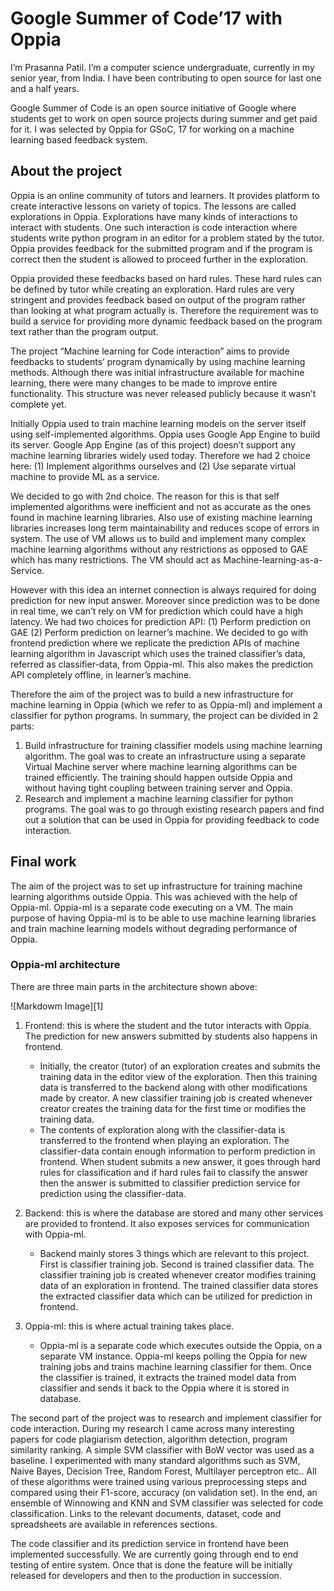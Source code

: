 # Google Summer of Code’17 with Oppia

I’m Prasanna Patil. I’m a computer science undergraduate, currently in my senior year, from India. I have been contributing to open source for last one and a half years.

Google Summer of Code is an open source initiative of Google where students get to work on open source projects during summer and get paid for it. I was selected by Oppia for GSoC, 17 for working on a machine learning based feedback system.

## About the project

Oppia is an online community of tutors and learners. It provides platform to create interactive lessons on variety of topics. The lessons are called explorations in Oppia. Explorations have many kinds of interactions to interact with students. One such interaction is code interaction where students write python program in an editor for a problem stated by the tutor. Oppia provides feedback for the submitted program and if the program is correct then the student is allowed to proceed further in the exploration.

Oppia provided these feedbacks based on hard rules. These hard rules can be defined by tutor while creating an exploration. Hard rules are very stringent and provides feedback based on output of the program rather than looking at what program actually is. Therefore the requirement was to build a service for providing more dynamic feedback based on the program text rather than the program output.

The project “Machine learning for Code interaction” aims to provide feedbacks to students’ program dynamically by using machine learning methods. Although there was initial infrastructure available for machine learning, there were many changes to be made to improve entire functionality. This structure was never released publicly because it wasn’t complete yet.

Initially Oppia used to train machine learning models on the server itself using self-implemented algorithms. Oppia uses Google App Engine to build its server. Google App Engine (as of this project) doesn’t support any machine learning libraries widely used today. Therefore we had 2 choice here: (1) Implement algorithms ourselves and (2) Use separate virtual machine to provide ML as a service.

We decided to go with 2nd choice. The reason for this is that self implemented algorithms were inefficient and not as accurate as the ones found in machine learning libraries. Also use of existing machine learning libraries increases long term maintainability and reduces scope of errors in system. The use of VM allows us to build and implement many complex machine learning algorithms without any restrictions as opposed to GAE which has many restrictions. The VM should act as Machine-learning-as-a-Service.

However with this idea an internet connection is always required for doing prediction for new input answer. Moreover since prediction was to be done in real time, we can’t rely on VM for prediction which could have a high latency. We had two choices for prediction API: (1) Perform prediction on GAE (2) Perform prediction on learner’s machine. We decided to go with frontend prediction where we replicate the prediction APIs of machine learning algorithm in Javascript which uses the trained classifier’s data, referred as classifier-data, from Oppia-ml. This also makes the prediction API completely offline, in learner’s machine.

Therefore the aim of the project was to build a new infrastructure for machine learning in Oppia (which we refer to as Oppia-ml) and implement a classifier for python programs. In summary, the project can be divided in 2 parts:
1. Build infrastructure for training classifier models using machine learning algorithm. The goal was to create an infrastructure using a separate Virtual Machine server where machine learning algorithms can be trained efficiently. The training should happen outside Oppia and without having tight coupling between training server and Oppia.
2. Research and implement a machine learning classifier for python programs. The goal was to go through existing research papers and find out a solution that can be used in Oppia for providing feedback to code interaction.

## Final work

The aim of the project was to set up infrastructure for training machine learning algorithms outside Oppia. This was achieved with the help of Oppia-ml. Oppia-ml is a separate code executing on a VM. The main purpose of having Oppia-ml is to be able to use machine learning libraries and train machine learning models without degrading performance of Oppia.

### Oppia-ml architecture

There are three main parts in the architecture shown above:

![Markdowm Image][1]

1. Frontend: this is where the student and the tutor interacts with Oppia. The prediction for new answers submitted by students also happens in frontend.
    * Initially, the creator (tutor) of an exploration creates and submits the training data in the editor view of the exploration. Then this training data is transferred to the backend along with other modifications made by creator. A new classifier training job is created whenever creator creates the training data for the first time or modifies the training data.
    * The contents of exploration along with the classifier-data is transferred to the frontend when playing an exploration. The classifier-data contain enough information to perform prediction in frontend. When student submits a new answer, it goes through hard rules for classification and if hard rules fail to classify the answer then the answer is submitted to classifier prediction service for prediction using the classifier-data.

2. Backend: this is where the database are stored and many other services are provided to frontend. It also exposes services for communication with Oppia-ml.
    * Backend mainly stores 3 things which are relevant to this project. First is classifier training job. Second is trained classifier data. The classifier training job is created whenever creator modifies training data of an exploration in frontend. The trained classifier data stores the extracted classifier data which can be utilized for prediction in frontend.

3. Oppia-ml: this is where actual training takes place.
    * Oppia-ml is a separate code which executes outside the Oppia, on a separate VM instance. Oppia-ml keeps polling the Oppia for new training jobs and trains machine learning classifier for them. Once the classifier is trained, it extracts the trained model data from classifier and sends it back to the Oppia where it is stored in database.

The second part of the project was to research and implement classifier for code interaction. During my research I came across many interesting papers for code plagiarism detection, algorithm detection, program similarity ranking. A simple SVM classifier with BoW vector was used as a baseline. I experimented with many standard algorithms such as SVM, Naive Bayes, Decision Tree, Random Forest, Multilayer perceptron etc..
All of these algorithms were trained using various preprocessing steps and compared using their F1-score, accuracy (on validation set). In the end, an ensemble of Winnowing and KNN and SVM classifier was selected for code classification. Links to the relevant documents, dataset, code and spreadsheets are available in references sections.

The code classifier and its prediction service in frontend have been implemented successfully. We are currently going through end to end testing of entire system. Once that is done the feature will be initially released for developers and then to the production in  succession.


